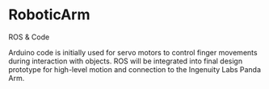 # RoboticArm
ROS &amp; Code

Arduino code is initially used for servo motors to control finger movements during interaction with objects. 
ROS will be integrated into final design prototype for high-level motion and connection to the Ingenuity Labs Panda Arm.

